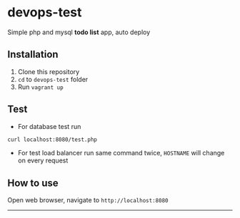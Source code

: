 # devops-test

Simple php and mysql **todo list** app, auto deploy

## Installation

1. Clone this repository
2. `cd` to `devops-test` folder
3. Run `vagrant up`

## Test

* For database test run
```sh
curl localhost:8080/test.php
```
* For test load balancer run same command twice, `HOSTNAME` will change on every request

## How to use

Open web browser, navigate to `http://localhost:8080`

---
